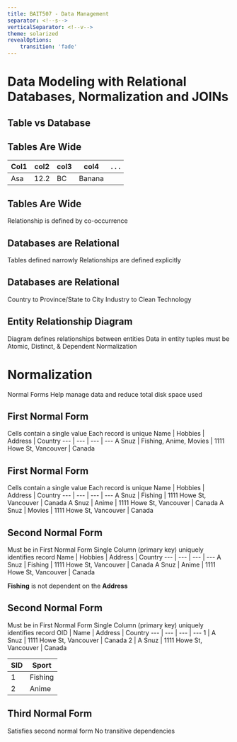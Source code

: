 ```yaml
---
title: BAIT507 - Data Management
separator: <!--s-->
verticalSeparator: <!--v-->
theme: solarized
revealOptions:
    transition: 'fade'
---
```


# Data Modeling with Relational Databases, Normalization and JOINs
<!--v-->
## Table vs Database
<!--v-->
## Tables Are Wide
Col1 | col2 | col3 | col4 | . . . |
--- | --- | --- | --- | --- |
Asa | 12.2 | BC | Banana |
<!--v-->
## Tables Are Wide
Relationship is defined by co-occurrence
<!--v-->
## Databases are Relational
Tables defined narrowly
Relationships are defined explicitly
<!--v-->
## Databases are Relational
Country to Province/State to City
Industry to Clean Technology
<!--v-->
## Entity Relationship Diagram
Diagram defines relationships between entities
Data in entity tuples must be Atomic, Distinct, & Dependent
Normalization
<!--s-->
# Normalization
Normal Forms
Help manage data and reduce total disk space used
<!--v-->
## First Normal Form
Cells contain a single value
Each record is unique
Name | Hobbies | Address | Country
--- | --- | --- | ---
A Snuz | Fishing, Anime, Movies | 1111 Howe St, Vancouver | Canada
<!--v-->
## First Normal Form
Cells contain a single value
Each record is unique
Name | Hobbies | Address | Country
--- | --- | --- | ---
A Snuz | Fishing | 1111 Howe St, Vancouver | Canada
A Snuz | Anime | 1111 Howe St, Vancouver | Canada
A Snuz | Movies | 1111 Howe St, Vancouver | Canada
<!--v-->
## Second Normal Form
Must be in First Normal Form
Single Column (primary key) uniquely identifies record
Name | Hobbies | Address | Country
--- | --- | --- | ---
A Snuz | Fishing | 1111 Howe St, Vancouver | Canada
A Snuz | Anime | 1111 Howe St, Vancouver | Canada

**Fishing** is not dependent on the **Address**
<!--v-->
## Second Normal Form
Must be in First Normal Form
Single Column (primary key) uniquely identifies record
OID | Name | Address | Country
--- | --- | --- | ---
 1 | A Snuz | 1111 Howe St, Vancouver | Canada
 2 | A Snuz | 1111 Howe St, Vancouver | Canada

SID | Sport
--- | ---
1 | Fishing
2 | Anime

<!--v-->
## Third Normal Form
Satisfies second normal form
No transitive dependencies

